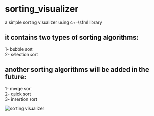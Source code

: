 # sorting_visualizer
a simple sorting visualizer using c++\sfml library

## it contains two types of sorting algorithms:
1- bubble sort<br/>
2- selection sort<br/>

## another sorting algorithms will be added in the future:
1- merge sort<br/>
2- quick sort<br/>
3- insertion sort<br/>

![sorting visualizer](https://user-images.githubusercontent.com/59856062/118664954-31c69a80-b7f2-11eb-9fb3-8ffd0cfcdc0e.gif)
